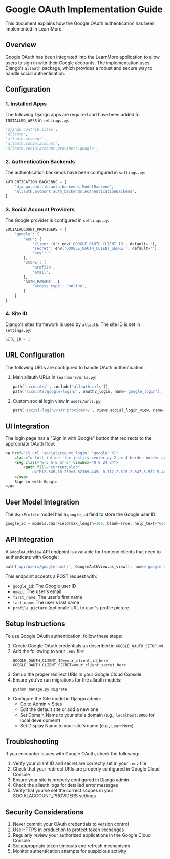 # Google OAuth Implementation Guide

This document explains how the Google OAuth authentication has been implemented in LearnMore.

## Overview

Google OAuth has been integrated into the LearnMore application to allow users to sign in with their Google accounts. The implementation uses Django's `allauth` package, which provides a robust and secure way to handle social authentication.

## Configuration

### 1. Installed Apps

The following Django apps are required and have been added to `INSTALLED_APPS` in `settings.py`:

```python
'django.contrib.sites',
'allauth',
'allauth.account',
'allauth.socialaccount',
'allauth.socialaccount.providers.google',
```

### 2. Authentication Backends

The authentication backends have been configured in `settings.py`:

```python
AUTHENTICATION_BACKENDS = [
    'django.contrib.auth.backends.ModelBackend',
    'allauth.account.auth_backends.AuthenticationBackend',
]
```

### 3. Social Account Providers

The Google provider is configured in `settings.py`:

```python
SOCIALACCOUNT_PROVIDERS = {
    'google': {
        'APP': {
            'client_id': env('GOOGLE_OAUTH_CLIENT_ID', default=''),
            'secret': env('GOOGLE_OAUTH_CLIENT_SECRET', default=''),
            'key': ''
        },
        'SCOPE': [
            'profile',
            'email',
        ],
        'AUTH_PARAMS': {
            'access_type': 'online',
        }
    }
}
```

### 4. Site ID

Django's sites framework is used by `allauth`. The site ID is set in `settings.py`:

```python
SITE_ID = 1
```

## URL Configuration

The following URLs are configured to handle OAuth authentication:

1. Main allauth URLs in `learnmore/urls.py`:
   ```python
   path('accounts/', include('allauth.urls')),
   path('accounts/google/login/', oauth2_login, name='google_login'),
   ```

2. Custom social login view in `users/urls.py`:
   ```python
   path('social-login/<str:provider>/', views.social_login_view, name='socialaccount_login'),
   ```

## UI Integration

The login page has a "Sign in with Google" button that redirects to the appropriate OAuth flow:

```html
<a href="{% url 'socialaccount_login' 'google' %}"
    class="w-full inline-flex justify-center py-2 px-4 border border-gray-300 dark:border-gray-700 rounded-md shadow-sm bg-white dark:bg-gray-800 text-sm font-medium text-gray-700 dark:text-gray-300 hover:bg-gray-50 dark:hover:bg-gray-700">
    <svg class="w-5 h-5 mr-2" viewBox="0 0 24 24">
        <path fill="currentColor"
            d="M12.545,10.239v3.821h5.445c-0.712,2.315-2.647,3.972-5.445,3.972c-3.332,0-6.033-2.701-6.033-6.032s2.701-6.032,6.033-6.032c1.498,0,2.866,0.549,3.921,1.453l2.814-2.814C17.503,2.988,15.139,2,12.545,2C7.021,2,2.543,6.477,2.543,12s4.478,10,10.002,10c8.396,0,10.249-7.85,9.426-11.748L12.545,10.239z" />
    </svg>
    Sign in with Google
</a>
```

## User Model Integration

The `UserProfile` model has a `google_id` field to store the Google user ID:

```python
google_id = models.CharField(max_length=100, blank=True, help_text="Google OAuth ID if user signs in with Google")
```

## API Integration

A `GoogleAuthView` API endpoint is available for frontend clients that need to authenticate with Google:

```python
path('api/users/google-auth/', GoogleAuthView.as_view(), name='google-auth'),
```

This endpoint accepts a POST request with:
- `google_id`: The Google user ID
- `email`: The user's email
- `first_name`: The user's first name
- `last_name`: The user's last name
- `profile_picture` (optional): URL to user's profile picture

## Setup Instructions

To use Google OAuth authentication, follow these steps:

1. Create Google OAuth credentials as described in `GOOGLE_OAUTH_SETUP.md`
2. Add the following to your `.env` file:
   ```
   GOOGLE_OAUTH_CLIENT_ID=your_client_id_here
   GOOGLE_OAUTH_CLIENT_SECRET=your_client_secret_here
   ```
3. Set up the proper redirect URIs in your Google Cloud Console
4. Ensure you've run migrations for the allauth models:
   ```
   python manage.py migrate
   ```
5. Configure the Site model in Django admin:
   - Go to Admin > Sites
   - Edit the default site or add a new one
   - Set Domain Name to your site's domain (e.g., `localhost:8000` for local development)
   - Set Display Name to your site's name (e.g., `LearnMore`)

## Troubleshooting

If you encounter issues with Google OAuth, check the following:

1. Verify your client ID and secret are correctly set in your `.env` file
2. Check that your redirect URIs are properly configured in Google Cloud Console
3. Ensure your site is properly configured in Django admin
4. Check the allauth logs for detailed error messages
5. Verify that you've set the correct scopes in your SOCIALACCOUNT_PROVIDERS settings

## Security Considerations

1. Never commit your OAuth credentials to version control
2. Use HTTPS in production to protect token exchanges
3. Regularly review your authorized applications in the Google Cloud Console
4. Set appropriate token timeouts and refresh mechanisms
5. Monitor authentication attempts for suspicious activity